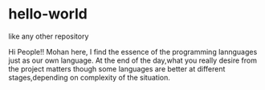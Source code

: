 # hello-world
like any other repository

 Hi People!!
 Mohan here, I find the essence of the programming lannguages just as our own language.
 At the end of the day,what you really desire from the project matters though 
 some languages are better at different stages,depending on complexity of the situation.
 
